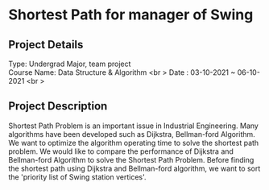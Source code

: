 # Shortest Path for manager of Swing
## Project Details
Type: Undergrad Major, team project <br />
Course Name: Data Structure & Algorithm  <br \>
Date : 03-10-2021 ~ 06-10-2021  <br \>
## Project Description
Shortest Path Problem is an important issue in Industrial Engineering. Many algorithms have been developed such as Dijkstra, Bellman-ford Algorithm. We want to optimize the algorithm operating time to solve the shortest path problem. 
We would like to compare the performance of Dijkstra and Bellman-ford Algorithm to solve the Shortest Path Problem. Before finding the shortest path using Dijkstra and Bellman-ford algorithm, we want to sort the 'priority list of Swing station vertices'.
